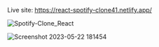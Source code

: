 Live site: https://react-spotify-clone41.netlify.app/

![Spotify-Clone_React](https://user-images.githubusercontent.com/74317863/230225480-66b4a63f-92e8-4a92-916a-e96951917e92.png)

![Screenshot 2023-05-22 181454](https://github.com/4gayev1/Spotify-Clone-React/assets/74317863/26337608-6b34-4223-a68b-72f9daf822a2)
